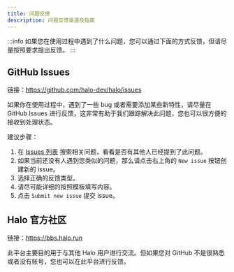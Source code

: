 ```yaml
---
title: 问题反馈
description: 问题反馈渠道及指南
---
```


:::info
如果您在使用过程中遇到了什么问题，您可以通过下面的方式反馈，但请尽量按照要求提出反馈。
:::

## GitHub Issues

链接：https://github.com/halo-dev/halo/issues

如果你在使用过程中，遇到了一些 bug 或者需要添加某些新特性，请尽量在 GitHub Issues 进行反馈，这非常有助于我们跟踪解决此问题，您也可以很方便的接收到处理状态。

建议步骤：

1. 在 [Issues 列表](https://github.com/halo-dev/halo/issues) 搜索相关问题，看看是否有其他人已经提到了此问题。
2. 如果当前还没有人遇到您类似的问题，那么请点击右上角的 `New issue` 按钮创建新的 issue。
3. 选择正确的反馈类型。
4. 请尽可能详细的按照模板填写内容。
5. 点击 `Submit new issue` 提交 issue。

## Halo 官方社区

链接：https://bbs.halo.run

此平台主要目的用于与其他 Halo 用户进行交流。但如果您对 GitHub 不是很熟悉或者没有账号，您也可以在此平台进行反馈。